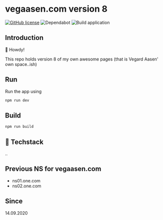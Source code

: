 # vegaasen.com version 8

[![GitHub license](https://img.shields.io/badge/license-Apache%202-blue.svg)](https://raw.githubusercontent.com/uxsolutions/bootstrap-datepicker/master/LICENSE)
![Dependabot](https://badgen.net/dependabot/vegaasen/www.vegaasen.com/50295298?icon=dependabot)
![Build application](https://github.com/vegaasen/www.vegaasen.com/workflows/Build%20application/badge.svg)

## Introduction

🤠 Howdy!

This repo holds version 8 of my own awesome pages (that is Vegard Aasen' own space..ish)

## Run

Run the app using

```bash
npm run dev
```

## Build

```bash
npm run build
```

## 🥞 Techstack

..

## Previous NS for vegaasen.com

- ns01.one.com
- ns02.one.com

## Since

14.09.2020
